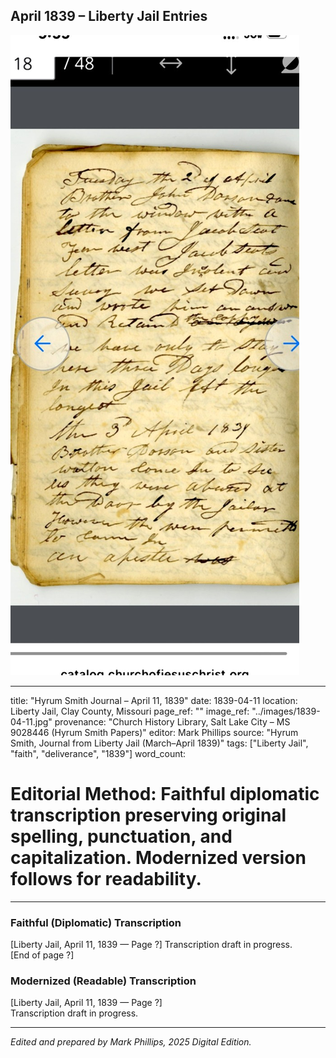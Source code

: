 ## April 1839 – Liberty Jail Entries

![Manuscript page thumbnail](../images/1839-04-11.jpg)

---
title: "Hyrum Smith Journal – April 11, 1839"
date: 1839-04-11
location: Liberty Jail, Clay County, Missouri
page_ref: ""
image_ref: "../images/1839-04-11.jpg"
provenance: "Church History Library, Salt Lake City – MS 9028446 (Hyrum Smith Papers)"
editor: Mark Phillips
source: "Hyrum Smith, Journal from Liberty Jail (March–April 1839)"
tags: ["Liberty Jail", "faith", "deliverance", "1839"]
word_count:
# Editorial Method: Faithful diplomatic transcription preserving original spelling, punctuation, and capitalization. Modernized version follows for readability.
---

### Faithful (Diplomatic) Transcription
[Liberty Jail, April 11, 1839 — Page ?]
Transcription draft in progress.  
[End of page ?]

### Modernized (Readable) Transcription
[Liberty Jail, April 11, 1839 — Page ?]  
Transcription draft in progress.

---
*Edited and prepared by Mark Phillips, 2025 Digital Edition.*
